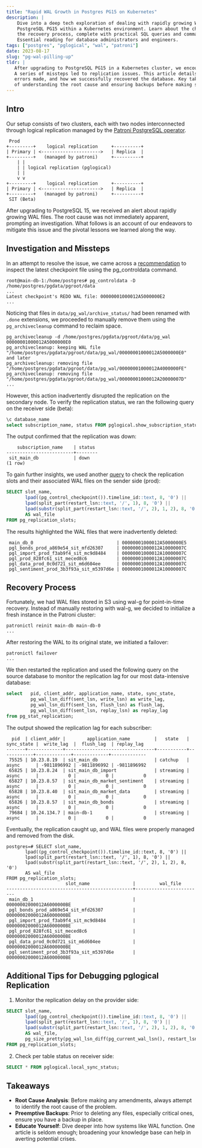 ```yaml
---
title: "Rapid WAL Growth in Postgres PG15 on Kubernetes"
description: |
    Dive into a deep tech exploration of dealing with rapidly growing Write-Ahead Logging (WAL) in 
    PostgreSQL PG15 within a Kubernetes environment. Learn about the challenges, mistakes made, and 
    the recovery process, complete with practical SQL queries and commands. 
    Essential reading for database administrators and engineers.
tags: ["postgres", "pglogical", "wal", "patroni"]
date: 2023-08-17
slug: "pg-wal-pilling-up"
tldr: |
   After upgrading to PostgreSQL PG15 in a Kubernetes cluster, we encountered rapid WAL growth. 
   A series of missteps led to replication issues. This article details the investigation process, 
   errors made, and how we successfully recovered the database. Key takeaways emphasize the importance 
   of understanding the root cause and ensuring backups before making significant changes.
--- 
```


## Intro

Our setup consists of two clusters, each with two nodes interconnected through logical replication managed by the [Patroni PostgreSQL operator][3].

```
 Prod                   
+---------+    logical replication     +----------+
| Primary | <---------------------->   | Replica  |
+---------+   (managed by patroni)     +----------+
    | |
    | | logical replication (pglogical)
    | |
    v v
+---------+    logical replication     +----------+
| Primary | <---------------------->   | Replica  |
+---------+   (managed by patroni)     +----------+
 SIT (Beta)
```

After upgrading to PostgreSQL 15, we received an alert about rapidly growing WAL files. The root cause was not immediately apparent, prompting an investigation.
What follows is an account of our endeavors to mitigate this issue and the pivotal 
lessons we learned along the way.

## Investigation and Missteps

In an attempt to resolve the issue, we came across a [recommendation][1] to inspect the latest checkpoint file using the pg_controldata command.

```
root@main-db-1:/home/postgres# pg_controldata -D /home/postgres/pgdata/pgroot/data
...
Latest checkpoint's REDO WAL file: 00000001000012A5000000E2
...
```

Noticing that files in `data/pg_wal/archive_status/` had been renamed with `.done` extensions, we proceeded to manually remove them using the `pg_archivecleanup` command to reclaim space.

```
pg_archivecleanup -d /home/postgres/pgdata/pgroot/data/pg_wal 00000001000012A5000000E0
pg_archivecleanup: keeping WAL file "/home/postgres/pgdata/pgroot/data/pg_wal/00000001000012A5000000E0" and later
pg_archivecleanup: removing file "/home/postgres/pgdata/pgroot/data/pg_wal/00000001000012A4000000FE"
pg_archivecleanup: removing file "/home/postgres/pgdata/pgroot/data/pg_wal/00000001000012A20000007D"
...
```

However, this action inadvertently disrupted the replication on the secondary node. To verify the replication status, we ran the following query on the receiver side (beta):

```sql
\c database_name
select subscription_name, status FROM pglogical.show_subscription_status();
```

The output confirmed that the replication was down:

```
    subscription_name    | status
-------------------------+--------
 sit_main_db             | down
(1 row)
```

To gain further insights, we used another [query][2] to check the replication slots and their associated WAL files on the sender side (prod):

```sql
SELECT slot_name,
       lpad((pg_control_checkpoint()).timeline_id::text, 8, '0') ||
       lpad(split_part(restart_lsn::text, '/', 1), 8, '0') ||
       lpad(substr(split_part(restart_lsn::text, '/', 2), 1, 2), 8, '0')
       AS wal_file
FROM pg_replication_slots;
```

The results highlighted the WAL files that were inadvertently deleted:

```
 main_db_0                               | 00000001000012A5000000E5
 pgl_bonds_prod_a869e54_sit_mfd26307     | 00000001000012A10000007C
 pgl_import_prod_f3ab9f4_sit_mc9d8484    | 00000001000012A10000007C
 pgl_prod_828fc61_sit_meced8c6           | 00000001000012A10000007C
 pgl_data_prod_0c0d721_sit_m6d604ee      | 00000001000012A10000007C
 pgl_sentiment_prod_3b3f93a_sit_m5397d6e | 00000001000012A10000007C
```

## Recovery Process

Fortunately, we had WAL files stored in S3 using wal-g for point-in-time recovery. Instead of manually restoring with wal-g, we decided to initialize a fresh instance in the Patroni cluster:

```shell
patronictl reinit main-db main-db-0
...
```

After restoring the WAL to its original state, we initiated a failover:

```shell
patronictl failover
...
```

We then restarted the replication and used the following query on the source database to monitor the replication lag for our most data-intensive database:

```sql
select   pid, client_addr, application_name, state, sync_state,
         pg_wal_lsn_diff(sent_lsn, write_lsn) as write_lag,
         pg_wal_lsn_diff(sent_lsn, flush_lsn) as flush_lag,
         pg_wal_lsn_diff(sent_lsn, replay_lsn) as replay_lag
from pg_stat_replication;
```

The output showed the replication lag for each subscriber:

```
  pid  | client_addr |        application_name         |   state   | sync_state |  write_lag  |  flush_lag  | replay_lag
-------+-------------+---------------------------------+-----------+------------+-------------+-------------+-------------
 75525 | 10.23.8.19  | sit_main_db                     | catchup   | async      | -9811896992 | -9811896992 | -9811896992
 65825 | 10.23.8.24  | sit_main_db_import              | streaming | async      |           0 |           0 |           0
 65827 | 10.23.8.57  | sit_main_db_market_sentiment    | streaming | async      |           0 |           0 |           0
 65828 | 10.23.8.40  | sit_main_db_market_data         | streaming | async      |           0 |           0 |           0
 65826 | 10.23.8.57  | sit_main_db_bonds               | streaming | async      |           0 |           0 |           0
 79684 | 10.24.134.7 | main-db-1                       | streaming | async      |           0 |           0 |           0
```

Eventually, the replication caught up, and WAL files were properly managed and removed from the disk.

```
postgres=# SELECT slot_name,
       lpad((pg_control_checkpoint()).timeline_id::text, 8, '0') ||
       lpad(split_part(restart_lsn::text, '/', 1), 8, '0') ||
       lpad(substr(split_part(restart_lsn::text, '/', 2), 1, 2), 8, '0')
       AS wal_file
FROM pg_replication_slots;
                      slot_name                |         wal_file
-----------------------------------------------+-------------------------
 main_db_1                                     | 00000002000012A6000000BE
 pgl_bonds_prod_a869e54_sit_mfd26307           | 00000002000012A6000000BE
 pgl_import_prod_f3ab9f4_sit_mc9d8484          | 00000002000012A6000000BE
 pgl_prod_828fc61_sit_meced8c6                 | 00000002000012A6000000BE
 pgl_data_prod_0c0d721_sit_m6d604ee            | 00000002000012A6000000BE
 pgl_sentiment_prod_3b3f93a_sit_m5397d6e       | 00000002000012A6000000BE
```

## Additional Tips for Debugging pglogical Replication

1. Monitor the replication delay on the provider side:

```sql
SELECT slot_name,
       lpad((pg_control_checkpoint()).timeline_id::text, 8, '0') ||
       lpad(split_part(restart_lsn::text, '/', 1), 8, '0') ||
       lpad(substr(split_part(restart_lsn::text, '/', 2), 1, 2), 8, '0')
       AS wal_file,
	   pg_size_pretty(pg_wal_lsn_diff(pg_current_wal_lsn(), restart_lsn)) AS replication_delay
FROM pg_replication_slots;
```

2. Check per table status on receiver side:

```sql
SELECT * FROM pglogical.local_sync_status;
```

## Takeaways

- **Root Cause Analysis**: Before making any amendments, always attempt to identify the root cause of the problem.
- **Preemptive Backups**: Prior to deleting any files, especially critical ones, ensure you have a backup in place.
- **Educate Yourself**: Dive deeper into how systems like WAL function. One article is seldom enough; broadening your knowledge base can help in averting potential crises.


[1]: https://www.postgresql.fastware.com/blog/how-to-solve-the-problem-if-pg-wal-is-full
[2]: https://stackoverflow.com/questions/49539938/postgres-wal-file-not-getting-deleted
[3]: https://github.com/zalando/postgres-operator
